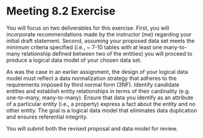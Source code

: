 # Meeting 8.2 Exercise

You will focus on two deliverables for this exercise.  First, you will incorporate recommendations made by the instructor (me) regarding your initial draft statement.  Second, assuming your proposed data set meets the minimum criteria specified (i.e., ~ 7-10 tables with at least one many-to-many relationship defined between two of the entities) you will proceed to produce a logical data model of your chosen data set.

As was the case in an earlier assignment, the design of your logical data model must reflect a data normalization strategy that adheres to the requirements imposed by third normal form (3NF). Identify candidate entities and establish entity relationships in terms of their cardinality (e.g. one-to-many, many-to-many). Ensure that data you identify as an attribute of a particular entity (i.e., a property) express a fact about the entity and no other entity. The goal is a logical data model that eliminates data duplication and ensures referential integrity.

You will submit both the revised proposal and data model for review.
